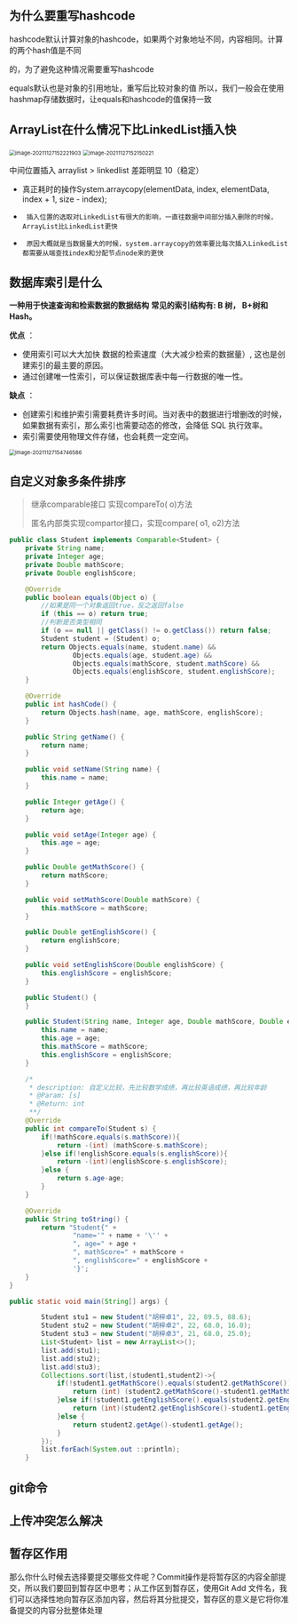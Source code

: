 ## 为什么要重写hashcode

hashcode默认计算对象的hashcode，如果两个对象地址不同，内容相同。计算的两个hash值是不同

的，为了避免这种情况需要重写hashcode

equals默认也是对象的引用地址，重写后比较对象的值
所以，我们一般会在使用hashmap存储数据时，让equals和hashcode的值保持一致



## ArrayList在什么情况下比LinkedList插入快

<img src="https://note-1259190304.cos.ap-chengdu.myqcloud.com/note/202111282034783.png" alt="image-20211127152221903" style="zoom: 67%;" />

<img src="https://note-1259190304.cos.ap-chengdu.myqcloud.com/note/202111282034680.png" alt="image-20211127152150221" style="zoom: 67%;" />

中间位置插入 arraylist > linkedlist 差距明显 10（稳定）

+ 真正耗时的操作System.arraycopy(elementData, index, elementData, index + 1, size - index);

 *      插入位置的选取对LinkedList有很大的影响，一直往数据中间部分插入删除的时候，ArrayList比LinkedList更快
 *      原因大概就是当数据量大的时候，system.arraycopy的效率要比每次插入LinkedList都需要从端查找index和分配节点node来的更快



## 数据库索引是什么

**一种用于快速查询和检索数据的数据结构** **常见的索引结构有: B 树， B+树和 Hash。**

**优点** ：

- 使用索引可以大大加快 数据的检索速度（大大减少检索的数据量）, 这也是创建索引的最主要的原因。
- 通过创建唯一性索引，可以保证数据库表中每一行数据的唯一性。

**缺点** ：

- 创建索引和维护索引需要耗费许多时间。当对表中的数据进行增删改的时候，如果数据有索引，那么索引也需要动态的修改，会降低 SQL 执行效率。
- 索引需要使用物理文件存储，也会耗费一定空间。

<img src="https://note-1259190304.cos.ap-chengdu.myqcloud.com/note/202111282034127.png" alt="image-20211127154746586" style="zoom:67%;" />



## 自定义对象多条件排序

> 继承comparable接口 实现compareTo(<E> o)方法
>
> 匿名内部类实现compartor接口，实现compare(<E> o1,<E> o2)方法

```java
public class Student implements Comparable<Student> {
    private String name;
    private Integer age;
    private Double mathScore;
    private Double englishScore;

    @Override
    public boolean equals(Object o) {
        //如果是同一个对象返回true，反之返回false
        if (this == o) return true;
        //判断是否类型相同
        if (o == null || getClass() != o.getClass()) return false;
        Student student = (Student) o;
        return Objects.equals(name, student.name) &&
                Objects.equals(age, student.age) &&
                Objects.equals(mathScore, student.mathScore) &&
                Objects.equals(englishScore, student.englishScore);
    }

    @Override
    public int hashCode() {
        return Objects.hash(name, age, mathScore, englishScore);
    }

    public String getName() {
        return name;
    }

    public void setName(String name) {
        this.name = name;
    }

    public Integer getAge() {
        return age;
    }

    public void setAge(Integer age) {
        this.age = age;
    }

    public Double getMathScore() {
        return mathScore;
    }

    public void setMathScore(Double mathScore) {
        this.mathScore = mathScore;
    }

    public Double getEnglishScore() {
        return englishScore;
    }

    public void setEnglishScore(Double englishScore) {
        this.englishScore = englishScore;
    }

    public Student() {
    }

    public Student(String name, Integer age, Double mathScore, Double englishScore) {
        this.name = name;
        this.age = age;
        this.mathScore = mathScore;
        this.englishScore = englishScore;
    }

    /*
     * description: 自定义比较，先比较数学成绩，再比较英语成绩，再比较年龄
     * @Param: [s] 
     * @Return: int 
     **/
    @Override
    public int compareTo(Student s) {
        if(!mathScore.equals(s.mathScore)){
            return -(int) (mathScore-s.mathScore);
        }else if(!englishScore.equals(s.englishScore)){
            return -(int)(englishScore-s.englishScore);
        }else {
            return s.age-age;
        }
    }

    @Override
    public String toString() {
        return "Student{" +
                "name='" + name + '\'' +
                ", age=" + age +
                ", mathScore=" + mathScore +
                ", englishScore=" + englishScore +
                '}';
    }
}
```

```java
public static void main(String[] args) {

        Student stu1 = new Student("胡梓卓1", 22, 89.5, 88.6);
        Student stu2 = new Student("胡梓卓2", 22, 68.0, 16.0);
        Student stu3 = new Student("胡梓卓3", 21, 68.0, 25.0);
        List<Student> list = new ArrayList<>();
        list.add(stu1);
        list.add(stu2);
        list.add(stu3);
        Collections.sort(list,(student1,student2)->{
            if(!student1.getMathScore().equals(student2.getMathScore())){
                return (int) (student2.getMathScore()-student1.getMathScore());
            }else if(!student1.getEnglishScore().equals(student2.getEnglishScore())){
                return (int)(student2.getEnglishScore()-student1.getEnglishScore());
            }else {
                return student2.getAge()-student1.getAge();
            }
        });
        list.forEach(System.out ::println);
    }
```



## git命令



## 上传冲突怎么解决



## 暂存区作用

那么你什么时候去选择要提交哪些文件呢？Commit操作是将暂存区的内容全部提交，所以我们要回到暂存区中思考；从工作区到暂存区，使用Git Add 文件名，我们可以选择性地向暂存区添加内容，然后将其分批提交，暂存区的意义是它将你准备提交的内容分批整体处理
